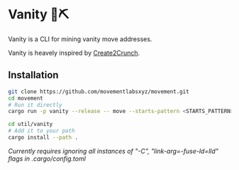 # Vanity 🧂⛏️

Vanity is a CLI for mining vanity move addresses.

Vanity is heavely inspired by [Create2Crunch](https://github.com/0age/create2crunch).

## Installation

```bash
git clone https://github.com/movementlabsxyz/movement.git
cd movement
# Run it directly
cargo run -p vanity --release -- move --starts-pattern <STARTS_PATTERN> --ends-pattern <ENDS_PATTERN>

cd util/vanity
# Add it to your path
cargo install --path .
```

*Currently requires ignoring all instances of "-C", "link-arg=-fuse-ld=lld" flags in .cargo/config.toml*